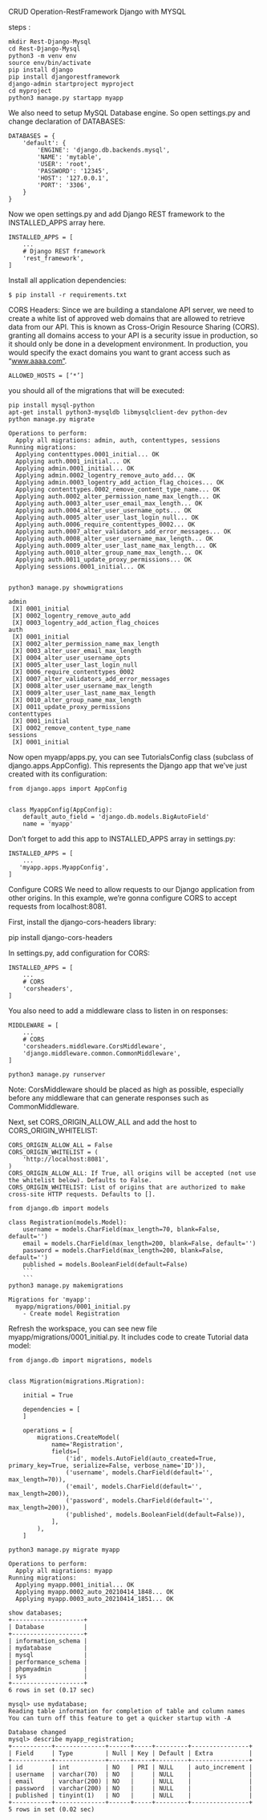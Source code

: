 CRUD Operation-RestFramework Django with MYSQL

steps :
```
mkdir Rest-Django-Mysql
cd Rest-Django-Mysql
python3 -m venv env
source env/bin/activate
pip install django
pip install djangorestframework
django-admin startproject myproject
cd myproject
python3 manage.py startapp myapp
```

We also need to setup MySQL Database engine.
So open settings.py and change declaration of DATABASES:
```
DATABASES = {
    'default': {
        'ENGINE': 'django.db.backends.mysql',
        'NAME': 'mytable',
        'USER': 'root',
        'PASSWORD': '12345',
        'HOST': '127.0.0.1',
        'PORT': '3306',
    }
}
```
Now we open settings.py and add Django REST framework to the INSTALLED_APPS array here.
```
INSTALLED_APPS = [
    ...
    # Django REST framework 
    'rest_framework',
]
```
Install all application dependencies:
```
$ pip install -r requirements.txt
```
CORS Headers: Since we are building a standalone API server, we need to create a white list of approved web domains that are allowed to retrieve data from our API. This is known as Cross-Origin Resource Sharing (CORS).
granting all domains access to your API is a security issue in production, so it should only be done in a development environment. In production, you would specify the exact domains you want to grant access such as “www.aaaa.com”.
```
ALLOWED_HOSTS = [‘*’]
```
you should all of the migrations that will be executed:
```
pip install mysql-python
apt-get install python3-mysqldb libmysqlclient-dev python-dev
python manage.py migrate

Operations to perform:
  Apply all migrations: admin, auth, contenttypes, sessions
Running migrations:
  Applying contenttypes.0001_initial... OK
  Applying auth.0001_initial... OK
  Applying admin.0001_initial... OK
  Applying admin.0002_logentry_remove_auto_add... OK
  Applying admin.0003_logentry_add_action_flag_choices... OK
  Applying contenttypes.0002_remove_content_type_name... OK
  Applying auth.0002_alter_permission_name_max_length... OK
  Applying auth.0003_alter_user_email_max_length... OK
  Applying auth.0004_alter_user_username_opts... OK
  Applying auth.0005_alter_user_last_login_null... OK
  Applying auth.0006_require_contenttypes_0002... OK
  Applying auth.0007_alter_validators_add_error_messages... OK
  Applying auth.0008_alter_user_username_max_length... OK
  Applying auth.0009_alter_user_last_name_max_length... OK
  Applying auth.0010_alter_group_name_max_length... OK
  Applying auth.0011_update_proxy_permissions... OK
  Applying sessions.0001_initial... OK


python3 manage.py showmigrations

admin
 [X] 0001_initial
 [X] 0002_logentry_remove_auto_add
 [X] 0003_logentry_add_action_flag_choices
auth
 [X] 0001_initial
 [X] 0002_alter_permission_name_max_length
 [X] 0003_alter_user_email_max_length
 [X] 0004_alter_user_username_opts
 [X] 0005_alter_user_last_login_null
 [X] 0006_require_contenttypes_0002
 [X] 0007_alter_validators_add_error_messages
 [X] 0008_alter_user_username_max_length
 [X] 0009_alter_user_last_name_max_length
 [X] 0010_alter_group_name_max_length
 [X] 0011_update_proxy_permissions
contenttypes
 [X] 0001_initial
 [X] 0002_remove_content_type_name
sessions
 [X] 0001_initial
```
Now open myapp/apps.py, you can see TutorialsConfig class (subclass of django.apps.AppConfig).
This represents the Django app that we’ve just created with its configuration:
```
from django.apps import AppConfig


class MyappConfig(AppConfig):
    default_auto_field = 'django.db.models.BigAutoField'
    name = 'myapp'
 ```
 Don’t forget to add this app to INSTALLED_APPS array in settings.py:
```
INSTALLED_APPS = [
    ...
   'myapp.apps.MyappConfig',
]
```
Configure CORS
We need to allow requests to our Django application from other origins.
In this example, we’re gonna configure CORS to accept requests from localhost:8081.

First, install the django-cors-headers library:

pip install django-cors-headers

In settings.py, add configuration for CORS:
```
INSTALLED_APPS = [
    ...
    # CORS
    'corsheaders',
]
```
You also need to add a middleware class to listen in on responses:
```
MIDDLEWARE = [
    ...
    # CORS
    'corsheaders.middleware.CorsMiddleware',
    'django.middleware.common.CommonMiddleware',
]
```

```
python3 manage.py runserver
```

Note: CorsMiddleware should be placed as high as possible, especially before any middleware that can generate responses such as CommonMiddleware.

Next, set CORS_ORIGIN_ALLOW_ALL and add the host to CORS_ORIGIN_WHITELIST:
```
CORS_ORIGIN_ALLOW_ALL = False
CORS_ORIGIN_WHITELIST = (
    'http://localhost:8081',
)
CORS_ORIGIN_ALLOW_ALL: If True, all origins will be accepted (not use the whitelist below). Defaults to False.
CORS_ORIGIN_WHITELIST: List of origins that are authorized to make cross-site HTTP requests. Defaults to [].

```
```
from django.db import models

class Registration(models.Model):
    username = models.CharField(max_length=70, blank=False, default='')
    email = models.CharField(max_length=200, blank=False, default='')
    password = models.CharField(max_length=200, blank=False, default='')
    published = models.BooleanField(default=False)
    ```
    ```
python3 manage.py makemigrations

Migrations for 'myapp':
  myapp/migrations/0001_initial.py
    - Create model Registration

```
Refresh the workspace, you can see new file myapp/migrations/0001_initial.py.
It includes code to create Tutorial data model:
```
from django.db import migrations, models


class Migration(migrations.Migration):

    initial = True

    dependencies = [
    ]

    operations = [
        migrations.CreateModel(
            name='Registration',
            fields=[
                ('id', models.AutoField(auto_created=True, primary_key=True, serialize=False, verbose_name='ID')),
                ('username', models.CharField(default='', max_length=70)),
                ('email', models.CharField(default='', max_length=200)),
                ('password', models.CharField(default='', max_length=200)),
                ('published', models.BooleanField(default=False)),
            ],
        ),
    ]
   ```
```
python3 manage.py migrate myapp

Operations to perform:
  Apply all migrations: myapp
Running migrations:
  Applying myapp.0001_initial... OK
  Applying myapp.0002_auto_20210414_1848... OK
  Applying myapp.0003_auto_20210414_1851... OK
```

```'
show databases;
+--------------------+
| Database           |
+--------------------+
| information_schema |
| mydatabase         |
| mysql              |
| performance_schema |
| phpmyadmin         |
| sys                |
+--------------------+
6 rows in set (0.17 sec)

mysql> use mydatabase;
Reading table information for completion of table and column names
You can turn off this feature to get a quicker startup with -A

Database changed
mysql> describe myapp_registration;
+-----------+--------------+------+-----+---------+----------------+
| Field     | Type         | Null | Key | Default | Extra          |
+-----------+--------------+------+-----+---------+----------------+
| id        | int          | NO   | PRI | NULL    | auto_increment |
| username  | varchar(70)  | NO   |     | NULL    |                |
| email     | varchar(200) | NO   |     | NULL    |                |
| password  | varchar(200) | NO   |     | NULL    |                |
| published | tinyint(1)   | NO   |     | NULL    |                |
+-----------+--------------+------+-----+---------+----------------+
5 rows in set (0.02 sec)

```

